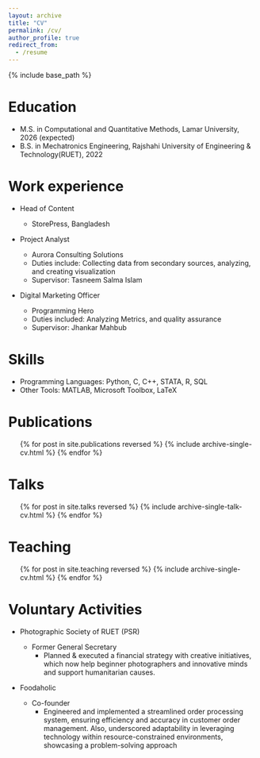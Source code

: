 ```yaml
---
layout: archive
title: "CV"
permalink: /cv/
author_profile: true
redirect_from:
  - /resume
---
```


{% include base_path %}

Education
======
* M.S. in Computational and Quantitative Methods, Lamar University, 2026 (expected)
* B.S. in Mechatronics Engineering, Rajshahi University of Engineering & Technology(RUET), 2022

Work experience
======
* Head of Content
  * StorePress, Bangladesh

* Project Analyst
  * Aurora Consulting Solutions
  * Duties include: Collecting data from secondary sources, analyzing, and creating visualization
  * Supervisor: Tasneem Salma Islam

* Digital Marketing Officer
  * Programming Hero
  * Duties included: Analyzing Metrics, and quality assurance 
  * Supervisor: Jhankar Mahbub
  
Skills
======
* Programming Languages: Python, C, C++, STATA, R, SQL
* Other Tools: MATLAB, Microsoft Toolbox, LaTeX

Publications
======
  <ul>{% for post in site.publications reversed %}
    {% include archive-single-cv.html %}
  {% endfor %}</ul>
  
Talks
======
  <ul>{% for post in site.talks reversed %}
    {% include archive-single-talk-cv.html  %}
  {% endfor %}</ul>
  
Teaching
======
  <ul>{% for post in site.teaching reversed %}
    {% include archive-single-cv.html %}
  {% endfor %}</ul>
  
Voluntary Activities
======
* Photographic Society of RUET (PSR)
  * Former General Secretary
    * Planned & executed a financial strategy with creative initiatives, which now help beginner photographers and innovative minds and support humanitarian causes.

* Foodaholic
  * Co-founder
    * Engineered and implemented a streamlined order processing system, ensuring efficiency and accuracy in customer order management. Also, underscored adaptability in leveraging technology within resource-constrained environments, showcasing a problem-solving approach
